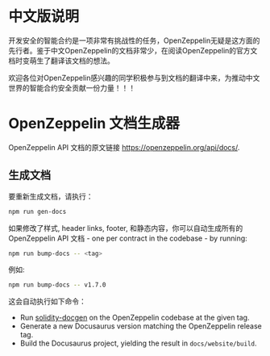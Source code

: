 # 中文版说明

开发安全的智能合约是一项非常有挑战性的任务，OpenZeppelin无疑是这方面的先行者。鉴于中文OpenZeppelin的文档非常少，在阅读OpenZeppelin的官方文档时变萌生了翻译该文档的想法。

欢迎各位对OpenZeppelin感兴趣的同学积极参与到文档的翻译中来，为推动中文世界的智能合约安全贡献一份力量！！！

OpenZeppelin 文档生成器
====================================

OpenZeppelin API 文档的原文链接 https://openzeppelin.org/api/docs/.

## 生成文档

要重新生成文档，请执行：

```sh
npm run gen-docs
```

如果修改了样式, header links, footer, 和静态内容，你可以自动生成所有的OpenZeppelin API 文档 - one per contract in the codebase - by running:

```sh
npm run bump-docs -- <tag>
```

例如:

```sh
npm run bump-docs -- v1.7.0
```

这会自动执行如下命令：

* Run [solidity-docgen](https://github.com/spalladino/solidity-docgen) on the OpenZeppelin codebase at the given tag.
* Generate a new Docusaurus version matching the OpenZeppelin release tag.
* Build the Docusaurus project, yielding the result in `docs/website/build`.
